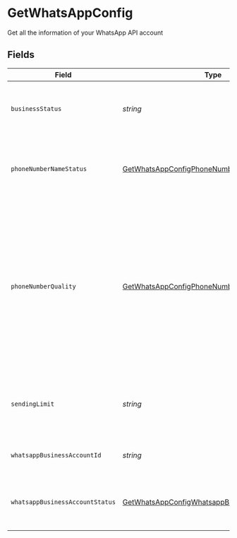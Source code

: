 # GetWhatsAppConfig

Get all the information of your WhatsApp API account


## Fields

| Field                                                                                                                                                       | Type                                                                                                                                                        | Required                                                                                                                                                    | Description                                                                                                                                                 | Example                                                                                                                                                     |
| ----------------------------------------------------------------------------------------------------------------------------------------------------------- | ----------------------------------------------------------------------------------------------------------------------------------------------------------- | ----------------------------------------------------------------------------------------------------------------------------------------------------------- | ----------------------------------------------------------------------------------------------------------------------------------------------------------- | ----------------------------------------------------------------------------------------------------------------------------------------------------------- |
| `businessStatus`                                                                                                                                            | *string*                                                                                                                                                    | :heavy_minus_sign:                                                                                                                                          | Verification status information of the Business account                                                                                                     | verified                                                                                                                                                    |
| `phoneNumberNameStatus`                                                                                                                                     | [GetWhatsAppConfigPhoneNumberNameStatus](../../models/shared/getwhatsappconfigphonenumbernamestatus.md)                                                     | :heavy_minus_sign:                                                                                                                                          | Status of the name associated with WhatsApp Phone number                                                                                                    | APPROVED                                                                                                                                                    |
| `phoneNumberQuality`                                                                                                                                        | [GetWhatsAppConfigPhoneNumberQuality](../../models/shared/getwhatsappconfigphonenumberquality.md)                                                           | :heavy_minus_sign:                                                                                                                                          | Quality status of phone number associated with WhatsApp account. There are three quality ratings. example - **High (GREEN) , Medium (YELLOW) and Low(RED)** | GREEN                                                                                                                                                       |
| `sendingLimit`                                                                                                                                              | *string*                                                                                                                                                    | :heavy_minus_sign:                                                                                                                                          | Sending limit Information of the WhatsApp API account                                                                                                       | TIER_1K                                                                                                                                                     |
| `whatsappBusinessAccountId`                                                                                                                                 | *string*                                                                                                                                                    | :heavy_minus_sign:                                                                                                                                          | Id of the WhatsApp business account                                                                                                                         | 105569359072383                                                                                                                                             |
| `whatsappBusinessAccountStatus`                                                                                                                             | [GetWhatsAppConfigWhatsappBusinessAccountStatus](../../models/shared/getwhatsappconfigwhatsappbusinessaccountstatus.md)                                     | :heavy_minus_sign:                                                                                                                                          | Status information related to WhatsApp API account                                                                                                          | APPROVED                                                                                                                                                    |